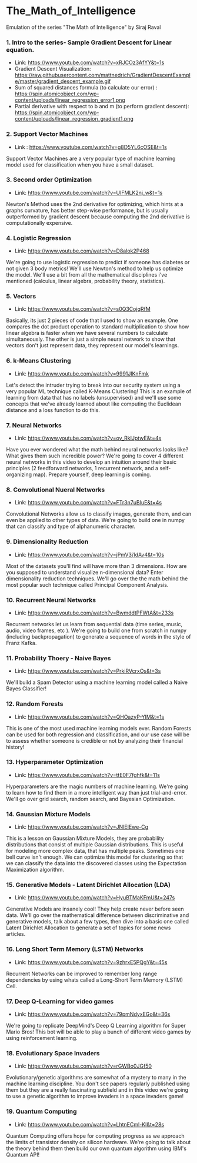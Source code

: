 # The_Math_of_Intelligence
Emulation of the series "The Math of Intelligence" by Siraj Raval


### 1. Intro to the series- Sample Gradient Descent for Linear equation.
* Link: https://www.youtube.com/watch?v=xRJCOz3AfYY&t=1s
* Gradient Descent Visualization: https://raw.githubusercontent.com/mattnedrich/GradientDescentExample/master/gradient_descent_example.gif
* Sum of squared distances formula (to calculate our error) : https://spin.atomicobject.com/wp-content/uploads/linear_regression_error1.png
* Partial derivative with respect to b and m (to perform gradient descent): https://spin.atomicobject.com/wp-content/uploads/linear_regression_gradient1.png



### 2. Support Vector Machines
* Link : https://www.youtube.com/watch?v=g8D5YL6cOSE&t=1s

Support Vector Machines are a very popular type of machine learning model used for classification when you have a small dataset.


### 3. Second order Optimization
* Link: https://www.youtube.com/watch?v=UIFMLK2nj_w&t=1s

Newton's Method uses the 2nd derivative for optimizing, which hints at a graphs curvature, has better step-wise performance, but is usually outperformed by gradient descent because computing the 2nd derivative is computationally expensive.


### 4. Logistic Regression
* Link: https://www.youtube.com/watch?v=D8alok2P468

We're going to use logistic regression to predict if someone has diabetes or not given 3 body metrics! We'll use Newton's method to help us optimize the model. We'll use a bit from all the mathematical disciplines i've mentioned (calculus, linear algebra, probability theory, statistics). 


### 5. Vectors
* Link: https://www.youtube.com/watch?v=s0Q3CojqRfM

Basically, its just 2 pieces of code that I used to show an example. One compares the dot product operation to standard multiplication to show how linear algebra is faster when we have several numbers to calculate simultaneously. The other is just a simple neural network to show that vectors don't just represent data, they represent our model's learnings.


### 6. k-Means Clustering
* Link: https://www.youtube.com/watch?v=9991JlKnFmk

Let's detect the intruder trying to break into our security system using a very popular ML technique called K-Means Clustering! This is an example of learning from data that has no labels (unsupervised) and we'll use some concepts that we've already learned about like computing the Euclidean distance and a loss function to do this. 


### 7. Neural Networks
* Link: https://www.youtube.com/watch?v=ov_RkIJptwE&t=4s

Have you ever wondered what the math behind neural networks looks like? What gives them such incredible power? We're going to cover 4 different neural networks in this video to develop an intuition around their basic principles (2 feedforward networks, 1 recurrent network, and a self-organizing map). Prepare yourself, deep learning is coming.


### 8. Convolutional Nueral Networks
* Link: https://www.youtube.com/watch?v=FTr3n7uBIuE&t=4s

Convolutional Networks allow us to classify images, generate them, and can even be applied to other types of data. We're going to build one in numpy that can classify and type of alphanumeric character.

### 9. Dimensionality Reduction
* Link: https://www.youtube.com/watch?v=jPmV3j1dAv4&t=10s

Most of the datasets you'll find will have more than 3 dimensions. How are you supposed to understand visualize n-dimensional data? Enter dimensionality reduction techniques. We'll go over the the math behind the most popular such technique called Principal Component Analysis.


### 10. Recurrent Neural Networks
* Link: https://www.youtube.com/watch?v=BwmddtPFWtA&t=233s

Recurrent networks let us learn from sequential data (time series, music, audio, video frames, etc ). We're going to build one from scratch in numpy (including backpropagation) to generate a sequence of words in the style of Franz Kafka. 


### 11. Probability Thoery - Naive Bayes
* Link: https://www.youtube.com/watch?v=PrkiRVcrxOs&t=3s

We'll build a Spam Detector using a machine learning model called a Naive Bayes Classifier!


### 12. Random Forests
* Link: https://www.youtube.com/watch?v=QHOazyP-YlM&t=1s

This is one of the most used machine learning models ever. Random Forests can be used for both regression and classification, and our use case will be to assess whether someone is credible or not by analyzing their financial history!


### 13. Hyperparameter Optimization
* Link: https://www.youtube.com/watch?v=ttE0F7fghfk&t=11s

Hyperparameters are the magic numbers of machine learning. We're going to learn how to find them in a more intelligent way than just trial-and-error. We'll go over grid search, random search, and Bayesian Optimization.


### 14. Gaussian Mixture Models
* Link: https://www.youtube.com/watch?v=JNlEIEwe-Cg

This is a lesson on Gaussian Mixture Models, they are probability distributions that consist of multiple Gaussian distributions. This is useful for modeling more complex data, that has multiple peaks. Sometimes one bell curve isn't enough. We can optimize this model for clustering so that we can classify the data into the discovered classes using the Expectation Maximization algorithm.


### 15. Generative Models - Latent Dirichlet Allocation (LDA)
* Link: https://www.youtube.com/watch?v=HyuBTMaKFmU&t=247s

Generative Models are insanely cool! They help create never before seen data. We'll go over the mathematical difference between discriminative and generative models, talk about a few types, then dive into a basic one called Latent Dirichlet Allocation to generate a set of topics for some news articles. 


### 16. Long Short Term Memory (LSTM) Networks
* Link: https://www.youtube.com/watch?v=9zhrxE5PQgY&t=45s

Recurrent Networks can be improved to remember long range dependencies by using whats called a Long-Short Term Memory (LSTM) Cell. 


### 17. Deep Q-Learning for video games
* Link: https://www.youtube.com/watch?v=79pmNdyxEGo&t=36s

We're going to replicate DeepMind's Deep Q Learning algorithm for Super Mario Bros! This bot will be able to play a bunch of different video games by using reinforcement learning.

### 18. Evolutionary Space Invaders
* Link: https://www.youtube.com/watch?v=rGWBo0JGf50

Evolutionary/genetic algorithms are somewhat of a mystery to many in the machine learning discipline. You don't see papers regularly published using them but they are a really fascinating subfield and in this video we're going to use a genetic algorithm to improve invaders in a space invaders game!


### 19. Quantum Computing
* Link: https://www.youtube.com/watch?v=LhtnECml-KI&t=28s

Quantum Computing offers hope for computing progress as we approach the limits of transistor density on silicon hardware. We're going to talk about the theory behind them then build our own quantum algorithm using IBM's Quantum API! 
